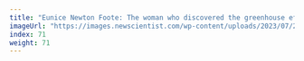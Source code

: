 ```yaml
---
title: "Eunice Newton Foote: The woman who discovered the greenhouse effect"
imageUrl: "https://images.newscientist.com/wp-content/uploads/2023/07/26124744/SEI_165484170.jpg?width=600"
index: 71
weight: 71
---
```

